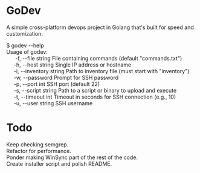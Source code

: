 # GoDev
A simple cross-platform devops project in Golang that's built for speed and customization.

$ godev --help<br>
Usage of godev:<br>
&nbsp;&nbsp;&nbsp;&nbsp;&nbsp;&nbsp;-f, --file string       File containing commands (default "commands.txt")<br>
&nbsp;&nbsp;&nbsp;&nbsp;&nbsp;-h, --host string       Single IP address or hostname<br>
&nbsp;&nbsp;&nbsp;&nbsp;&nbsp;-i, --inventory string  Path to inventory file (must start with "inventory")<br>
&nbsp;&nbsp;&nbsp;&nbsp;&nbsp;-w, --password          Prompt for SSH password<br>
&nbsp;&nbsp;&nbsp;&nbsp;&nbsp;-p, --port int          SSH port (default 22)<br>
&nbsp;&nbsp;&nbsp;&nbsp;&nbsp;-s, --script string     Path to a script or binary to upload and execute<br>
&nbsp;&nbsp;&nbsp;&nbsp;&nbsp;-t, --timeout int       Timeout in seconds for SSH connection (e.g., 10)<br>
&nbsp;&nbsp;&nbsp;&nbsp;&nbsp;-u, --user string       SSH username<br>

# Todo
Keep checking semgrep.<br>
Refactor for performance.<br>
Ponder making WinSync part of the rest of the code.<br>
Create installer script and polish README.<br>
